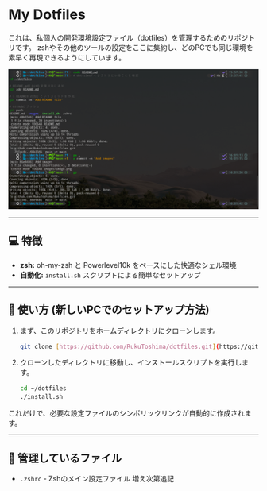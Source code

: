 # My Dotfiles

これは、私個人の開発環境設定ファイル（dotfiles）を管理するためのリポジトリです。
zshやその他のツールの設定をここに集約し、どのPCでも同じ環境を素早く再現できるようにしています。

![ターミナルのスクリーンショット](https://github.com/RukuToshima/dotfiles/blob/main/images/image.png?raw=true)

---

## 💻 特徴

* **zsh:** oh-my-zsh と Powerlevel10k をベースにした快適なシェル環境
* **自動化:** `install.sh` スクリプトによる簡単なセットアップ

---

## 🚀 使い方 (新しいPCでのセットアップ方法)

1.  まず、このリポジトリをホームディレクトリにクローンします。
    ```bash
    git clone [https://github.com/RukuToshima/dotfiles.git](https://github.com/RukuToshima/dotfiles.git) ~/dotfiles
    ```

2.  クローンしたディレクトリに移動し、インストールスクリプトを実行します。
    ```bash
    cd ~/dotfiles
    ./install.sh
    ```

これだけで、必要な設定ファイルのシンボリックリンクが自動的に作成されます。

---

## 📁 管理しているファイル

* `.zshrc` - Zshのメイン設定ファイル
増え次第追記